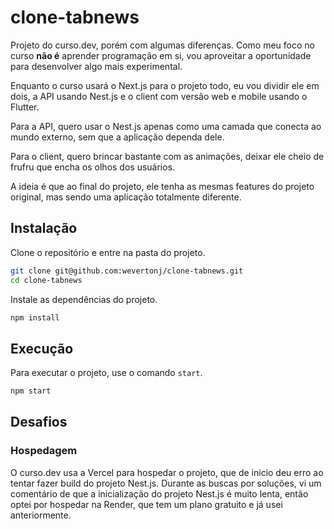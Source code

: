 # clone-tabnews

Projeto do curso.dev, porém com algumas diferenças. Como meu foco no curso **não é** aprender programação em si, vou aproveitar a oportunidade para desenvolver algo mais experimental.

Enquanto o curso usará o Next.js para o projeto todo, eu vou dividir ele em dois, a API usando Nest.js e o client com versão web e mobile usando o Flutter.

Para a API, quero usar o Nest.js apenas como uma camada que conecta ao mundo externo, sem que a aplicação dependa dele.

Para o client, quero brincar bastante com as animações, deixar ele cheio de frufru que encha os olhos dos usuários.

A ideia é que ao final do projeto, ele tenha as mesmas features do projeto original, mas sendo uma aplicação totalmente diferente.

## Instalação

Clone o repositório e entre na pasta do projeto.

```bash
git clone git@github.com:wevertonj/clone-tabnews.git
cd clone-tabnews
```

Instale as dependências do projeto.

```bash
npm install
```

## Execução

Para executar o projeto, use o comando `start`.

```bash
npm start
```

## Desafios

### Hospedagem

O curso.dev usa a Vercel para hospedar o projeto, que de inicio deu erro ao tentar fazer build do projeto Nest.js. Durante as buscas por soluções, vi um comentário de que a inicialização do projeto Nest.js é muito lenta, então optei por hospedar na Render, que tem um plano gratuito e já usei anteriormente.
